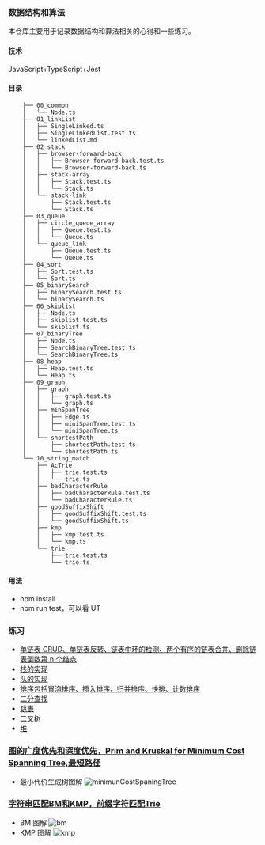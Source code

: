 ### 数据结构和算法

本仓库主要用于记录数据结构和算法相关的心得和一些练习。

#### 技术

JavaScript+TypeScript+Jest

#### 目录

```
    ├── 00_common
    │   └── Node.ts
    ├── 01_linkList
    │   ├── SingleLinked.ts
    │   ├── SingleLinkedList.test.ts
    │   └── linkedList.md
    ├── 02_stack
    │   ├── browser-forward-back
    │   │   ├── Browser-forward-back.test.ts
    │   │   └── Browser-forward-back.ts
    │   ├── stack-array
    │   │   ├── Stack.test.ts
    │   │   └── Stack.ts
    │   └── stack-link
    │       ├── Stack.test.ts
    │       └── Stack.ts
    ├── 03_queue
    │   ├── circle_queue_array
    │   │   ├── Queue.test.ts
    │   │   └── Queue.ts
    │   └── queue_link
    │       ├── Queue.test.ts
    │       └── Queue.ts
    ├── 04_sort
    │   ├── Sort.test.ts
    │   └── Sort.ts
    ├── 05_binarySearch
    │   ├── binarySearch.test.ts
    │   └── binarySearch.ts
    ├── 06_skiplist
    │   ├── Node.ts
    │   ├── skiplist.test.ts
    │   └── skiplist.ts
    ├── 07_binaryTree
    │   ├── Node.ts
    │   ├── SearchBinaryTree.test.ts
    │   └── SearchBinaryTree.ts
    ├── 08_heap
    │   ├── Heap.test.ts
    │   └── Heap.ts
    ├── 09_graph
    │   ├── graph
    │   │   ├── graph.test.ts
    │   │   └── graph.ts
    │   ├── minSpanTree
    │   │   ├── Edge.ts
    │   │   ├── miniSpanTree.test.ts
    │   │   └── miniSpanTree.ts
    │   └── shortestPath
    │       ├── shortestPath.test.ts
    │       └── shortestPath.ts
    └── 10_string_match
        ├── AcTrie
        │   ├── trie.test.ts
        │   └── trie.ts
        ├── badCharacterRule
        │   ├── badCharacterRule.test.ts
        │   └── badCharacterRule.ts
        ├── goodSuffixShift
        │   ├── goodSuffixShift.test.ts
        │   └── goodSuffixShift.ts
        ├── kmp
        │   ├── kmp.test.ts
        │   └── kmp.ts
        └── trie
            ├── trie.test.ts
            └── trie.ts

```

#### 用法

- npm install
- npm run test，可以看 UT

### 练习

- [单链表 CRUD、单链表反转、链表中环的检测、两个有序的链表合并、删除链表倒数第 n 个结点](/src/01_linkList)
- [栈的实现](/src/02_stack/)
- [队的实现](/src/03_queue)
- [排序包括冒泡排序、插入排序、归并排序、快排、计数排序](/src/04_sort)
- [二分查找](/src/05_binarySearch)
- [跳表](/src/06_skiplist)
- [二叉树](/src/07_binaryTree)
- [堆](/src/08_heap)
### [图的广度优先和深度优先，Prim and Kruskal for Minimum Cost Spanning Tree,最短路径](/src/09_graph)
 - 最小代价生成树图解
![minimunCostSpaningTree](https://user-images.githubusercontent.com/19220476/128635541-b8b8378a-8c87-4b05-a62b-0cc8383faf04.png)
### [字符串匹配BM和KMP，前缀字符匹配Trie](/src/10_string_match)
- BM 图解
![bm](https://user-images.githubusercontent.com/19220476/128634454-5a3f21c7-1f57-480b-894c-a29022712924.png)
- KMP 图解
![kmp](https://user-images.githubusercontent.com/19220476/128634444-1df452ef-6b81-40cd-9e73-9140e7fc4da3.png)

